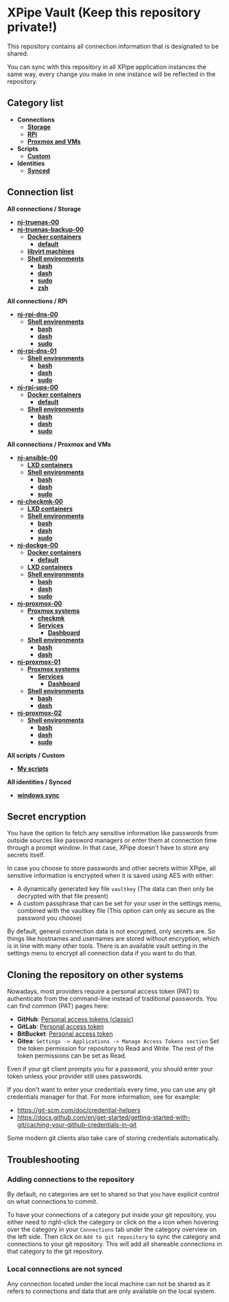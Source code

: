 # XPipe Vault (Keep this repository private!)

This repository contains all connection information that is designated to be shared.

You can sync with this repository in all XPipe application instances the same way, every change you make in one instance will be reflected in the repository. 

## Category list

- **Connections**
  - [**Storage**](categories/0c06504c-d162-48af-af98-218781f0e1ea)
  - [**RPi**](categories/5a0a8cea-87e7-47bc-b3c6-6ad7d54161a6)
  - [**Proxmox and VMs**](categories/fc994061-6131-4a9c-8fdc-663e237b4309)
- **Scripts**
  - [**Custom**](categories/d3496db5-b709-41f9-abc0-ee0a660fbab9)
- **Identities**
  - [**Synced**](categories/69aa5040-28dc-451e-b4ff-1192ce5e1e3c)

## Connection list

**All connections / Storage**

- [**nj-truenas-00**](stores/92aa7787-eb71-404c-bbd5-26a219fe405a)
- [**nj-truenas-backup-00**](stores/51ef01fa-0780-40ba-ad35-601f73ee5f59)
  - [**Docker containers**](stores/5c1827b1-3092-4e6a-bf29-0c26e7517b81)
    - [**default**](stores/c2f3a9fa-92af-445d-b505-38cb179e6fb3)
  - [**libvirt machines**](stores/88eb6944-c745-4b4f-ac19-0fd5aec0dcb3)
  - [**Shell environments**](stores/fb270231-e6cd-40b7-aaa4-b8fd9d5bc82d)
    - [**bash**](stores/238708d9-8c81-4cd1-b6aa-c1e7379f1b72)
    - [**dash**](stores/4c39f926-f195-407f-8868-432bf6782012)
    - [**sudo**](stores/c676c81c-dba2-457e-8bfd-3e8e99b2ed52)
    - [**zsh**](stores/ac2e7f2f-1bb4-4023-9da5-d64be49c0f72)

**All connections / RPi**

- [**nj-rpi-dns-00**](stores/a9489b13-bb5f-4c61-8f2f-6758da8462ec)
  - [**Shell environments**](stores/070b766a-f261-4777-a630-7dc5429d9544)
    - [**bash**](stores/bb15e78f-06fd-4d1e-bcfc-e82bb6a47487)
    - [**dash**](stores/5a94c65d-9166-496c-b7fb-796818609d0f)
    - [**sudo**](stores/fb1b9e83-a5c2-4739-af2f-ce7f5de6c0c3)
- [**nj-rpi-dns-01**](stores/7fc8acd9-f4d6-46cd-8e82-80521ab8a5fd)
  - [**Shell environments**](stores/d5c6256a-eff5-4613-a77b-361f5cf32367)
    - [**bash**](stores/0c4f6411-ab21-466a-9d93-a9173c0ead8d)
    - [**dash**](stores/ebf55676-4211-4834-84b5-63681bceb0f6)
    - [**sudo**](stores/485eee98-907e-47e4-8ae4-cc9622b53846)
- [**nj-rpi-ups-00**](stores/aa101a2b-e4ad-451a-b39e-d624eb69eb83)
  - [**Docker containers**](stores/733abdc9-613d-4d83-a13d-94e39a09446e)
    - [**default**](stores/df554429-080d-4d1f-84d2-65e55d1c9f5c)
  - [**Shell environments**](stores/01f0b6ab-e9c3-49bb-b05d-c8c4e6446eb7)
    - [**bash**](stores/d4bdcd4b-d7e2-40dd-a09f-a0837d4edb80)
    - [**dash**](stores/92b0d546-da3f-40ca-9e81-b8990d991a06)
    - [**sudo**](stores/b1a514a2-8646-40c0-a5cb-457c3caa80b3)

**All connections / Proxmox and VMs**

- [**nj-ansible-00**](stores/c947a85a-0501-443e-b95d-806e27af14a1)
  - [**LXD containers**](stores/0442de9e-3e81-4e25-8cbc-056d44b15001)
  - [**Shell environments**](stores/7b91b6fd-e305-406c-a19d-a8d7404c02a7)
    - [**bash**](stores/0085327a-ee6b-4326-91a6-08ce3a88b705)
    - [**dash**](stores/7280c2d2-9a72-4a2c-a03d-70e449783b90)
    - [**sudo**](stores/ed49402a-6edf-496f-ae38-36762409b000)
- [**nj-checkmk-00**](stores/7f9d1ae3-90a1-449e-be09-d1579e19797a)
  - [**LXD containers**](stores/bbca7cad-1769-4d06-89ba-959cd8f360d1)
  - [**Shell environments**](stores/77fb2cbc-b279-42f3-8ff2-99b76e635b28)
    - [**bash**](stores/a0b029b7-9e72-4a20-902e-fa2ba8d20a17)
    - [**dash**](stores/ba3429f5-a635-4800-97ba-003fb92dca5b)
    - [**sudo**](stores/e538093d-e340-4626-bd79-2f65cc125fe2)
- [**nj-dockge-00**](stores/5e2ad4d6-e9c4-46d0-9502-727f19cb26b1)
  - [**Docker containers**](stores/d6d916c8-3c96-4a24-aa01-0a75f2186a4e)
    - [**default**](stores/d1650e4d-2ff8-49c0-a974-94cd5f406c86)
  - [**LXD containers**](stores/a356fcab-b48d-4091-8838-739f9826089b)
  - [**Shell environments**](stores/1c154a8c-cdc8-4a59-9a65-84bdb5e4452a)
    - [**bash**](stores/3c99d44e-2e6d-495c-9e2c-343873889378)
    - [**dash**](stores/96675038-9c40-44da-b4a1-2ae35b7fd790)
    - [**sudo**](stores/d3393661-3db5-4265-97f4-399f77a7dd7b)
- [**nj-proxmox-00**](stores/509dcd7b-ce8e-4667-acff-46b8b0e74a86)
  - [**Proxmox systems**](stores/b9ec1bb9-5d63-4d81-b488-e539706c591f)
    - [**checkmk**](stores/2d27cdc0-1986-4972-88a9-567972f33d8a)
    - [**Services**](stores/2dcd398b-fd60-4354-b39e-ddd66e7103e1)
      - [**Dashboard**](stores/f2dd4419-2cd1-4d07-8c35-8511c6157819)
  - [**Shell environments**](stores/5862f53c-cfa3-45e1-956e-c70350e071a3)
    - [**bash**](stores/b1d94846-9a8b-4a6d-8840-7411a628f2e4)
    - [**dash**](stores/589550fa-2d71-40f3-9081-5baa49ea90e4)
- [**nj-proxmox-01**](stores/f7c4341d-04fa-42a5-9ee8-88e0babd2f0d)
  - [**Proxmox systems**](stores/4ab2dbc9-7679-470e-a821-72a945839d09)
    - [**Services**](stores/42c42922-09e8-44ab-907a-b9b1e1028127)
      - [**Dashboard**](stores/fd6a1bc6-f9be-4d77-ab70-7282d01c7066)
  - [**Shell environments**](stores/18c1ab60-ceb1-4a05-8913-8f7dac80b348)
    - [**bash**](stores/86d30b0d-6747-44fc-b7e3-133939fa1a53)
    - [**dash**](stores/5080703b-8d49-44b5-8b41-b4acb488bb66)
- [**nj-proxmox-02**](stores/6dbd9d77-b0f2-4555-bc72-1eb6123e4ba0)
  - [**Shell environments**](stores/fa90b075-1a4f-46be-afae-d91c9a93987d)
    - [**bash**](stores/3be47c20-975c-4cfa-8ad2-a27814180cdd)
    - [**dash**](stores/3e537362-719e-4567-9cc1-4d1a387b600e)
    - [**sudo**](stores/5dfe89cb-00ed-4a27-90d6-036a272d38b2)

**All scripts / Custom**

- [**My scripts**](stores/a9945ad2-db61-4304-97d7-5dc4330691a7)

**All identities / Synced**

- [**windows sync**](stores/995a8b8e-d8b3-48dc-bff4-999115225562)


## Secret encryption

You have the option to fetch any sensitive information like passwords from outside sources like password managers or enter them at connection time through a prompt window. In that case, XPipe doesn't have to store any secrets itself.

In case you choose to store passwords and other secrets within XPipe, all sensitive information is encrypted when it is saved using AES with either:

- A dynamically generated key file `vaultkey` (The data can then only be decrypted with that file present)
- A custom passphrase that can be set for your user in the settings menu, combined with the vaultkey file (This option can only as secure as the password you choose)

By default, general connection data is not encrypted, only secrets are.
So things like hostnames and usernames are stored without encryption, which is in line with many other tools.
There is an available vault setting in the settings menu to encrypt all connection data if you want to do that.

## Cloning the repository on other systems

Nowadays, most providers require a personal access token (PAT) to authenticate from the command-line instead of traditional passwords.
You can find common (PAT) pages here:
- **GitHub**: [Personal access tokens (classic)](https://github.com/settings/tokens)
- **GitLab**: [Personal access token](https://docs.gitlab.com/ee/user/profile/personal_access_tokens.html)
- **BitBucket**: [Personal access token](https://support.atlassian.com/bitbucket-cloud/docs/access-tokens/)
- **Gitea**: `Settings -> Applications -> Manage Access Tokens section`
Set the token permission for repository to Read and Write. The rest of the token permissions can be set as Read.

Even if your git client prompts you for a password, you should enter your token unless your provider still uses passwords.

If you don't want to enter your credentials every time, you can use any git credentials manager for that.
For more information, see for example:
- https://git-scm.com/doc/credential-helpers
- https://docs.github.com/en/get-started/getting-started-with-git/caching-your-github-credentials-in-git

Some modern git clients also take care of storing credentials automatically.

## Troubleshooting

### Adding connections to the repository

By default, no categories are set to shared so that you have explicit control on what connections to commit.

To have your connections of a category put inside your git repository,
you either need to right-click the category or click on the `⚙️` icon when hovering over the category
in your `Connections` tab under the category overview on the left side.
Then click on `Add to git repository` to sync the category and connections to your git repository.
This will add all shareable connections in that category to the git repository.

### Local connections are not synced

Any connection located under the local machine can not be shared as it refers to connections and data that are only available on the local system.
